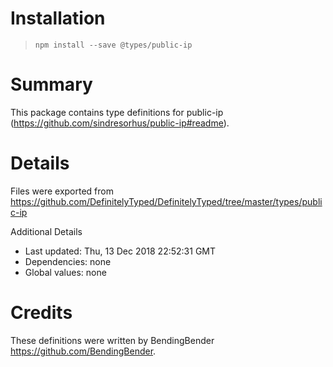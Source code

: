 # Installation
> `npm install --save @types/public-ip`

# Summary
This package contains type definitions for public-ip (https://github.com/sindresorhus/public-ip#readme).

# Details
Files were exported from https://github.com/DefinitelyTyped/DefinitelyTyped/tree/master/types/public-ip

Additional Details
 * Last updated: Thu, 13 Dec 2018 22:52:31 GMT
 * Dependencies: none
 * Global values: none

# Credits
These definitions were written by BendingBender <https://github.com/BendingBender>.
